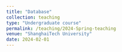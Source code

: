 ```yaml
---
title: "Database"
collection: teaching
type: "Undergraduate course"
permalink: /teaching/2024-Spring-teaching
venue: "ShanghaiTech University"
date: 2024-02-01
---
```



